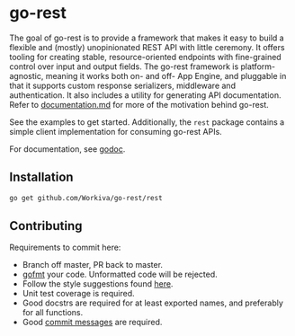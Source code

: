 # go-rest

The goal of go-rest is to provide a framework that makes it easy to build a flexible and (mostly) unopinionated REST API with little ceremony. It offers tooling for creating stable, resource-oriented endpoints with fine-grained control over input and output fields. The go-rest framework is platform-agnostic, meaning it works both on- and off- App Engine, and pluggable in that it supports custom response serializers, middleware and authentication. It also includes a utility for generating API documentation. Refer to [documentation.md](documentation.md) for more of the motivation behind go-rest.

See the examples to get started. Additionally, the `rest` package contains a simple client implementation for consuming go-rest APIs.

For documentation, see [godoc](http://godoc.org/github.com/Workiva/go-rest/rest).

## Installation

```bash
go get github.com/Workiva/go-rest/rest
```

## Contributing

Requirements to commit here:

- Branch off master, PR back to master.
- [gofmt](http://golang.org/cmd/go/#hdr-Run_gofmt_on_package_sources) your code. Unformatted code will be rejected.
- Follow the style suggestions found [here](https://code.google.com/p/go-wiki/wiki/CodeReviewComments).
- Unit test coverage is required.
- Good docstrs are required for at least exported names, and preferably for all functions.
- Good [commit messages](http://tbaggery.com/2008/04/19/a-note-about-git-commit-messages.html) are required.
